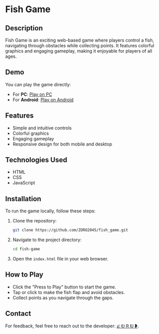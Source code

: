 # Fish Game

## Description

Fish Game is an exciting web-based game where players control a fish, navigating through obstacles while collecting points. It features colorful graphics and engaging gameplay, making it enjoyable for players of all ages.

## Demo

You can play the game directly:
- For **PC**: [Play on PC](https://zoro2045.github.io/fish_game_pc/)
- For **Android**: [Play on Android](https://zoro2045.github.io/fish_game/)

## Features

- Simple and intuitive controls
- Colorful graphics
- Engaging gameplay
- Responsive design for both mobile and desktop

## Technologies Used

- HTML
- CSS
- JavaScript

## Installation

To run the game locally, follow these steps:

1. Clone the repository:
    ```bash
    git clone https://github.com/ZORO2045/fish_game.git
    ```
2. Navigate to the project directory:
    ```bash
    cd fish-game
    ```
3. Open the `index.html` file in your web browser.

## How to Play

- Click the "Press to Play" button to start the game.
- Tap or click to make the fish flap and avoid obstacles.
- Collect points as you navigate through the gaps.

## Contact

For feedback, feel free to reach out to the developer: [ፚ Ꭷ Ꮢ Ꭷ ❥](https://t.me/ZORO2045).
